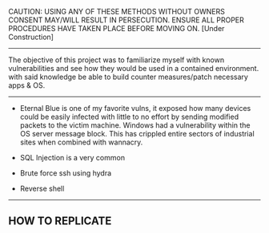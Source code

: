 CAUTION: USING ANY OF THESE METHODS WITHOUT OWNERS CONSENT MAY/WILL RESULT IN PERSECUTION. ENSURE ALL PROPER PROCEDURES HAVE TAKEN PLACE BEFORE MOVING ON. 
[Under Construction]
___________________
The objective of this project was to familiarize myself with known vulnerabilities and see how they would be used in a contained environment.
with said knowledge be able to build counter measures/patch necessary apps & OS. 
_________________

 - Eternal Blue is one of my favorite vulns, it exposed how many devices could be easily infected with little to no effort by sending modified packets 
to the victim machine. Windows had a vulnerability within the OS server message block. This has crippled entire sectors of industrial sites when combined
with wannacry.

 - SQL Injection is a very common

 - Brute force ssh using hydra

 - Reverse shell
   
--------------------------
HOW TO REPLICATE 
--------------------------
